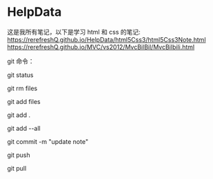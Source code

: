 # HelpData
这是我所有笔记，以下是学习 html 和 css 的笔记:
https://rerefreshQ.github.io/HelpData/html5Css3/html5Css3Note.html
https://rerefreshQ.github.io/MVC/vs2012/MvcBilBil/MvcBilbili.html


git 命令：

git status

git rm files

git add files

git add .

git add --all

git commit -m "update note"

git push

git pull
